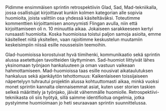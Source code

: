 Pidimme ensimmäisen sprintin retrospektiivin Glad, Sad, Mad-tekniikalla, jossa osallistujat kirjoittavat kunkin kolmen kategorian alle sopivia huomioita, joista valittiin osa yhdessä käsiteltäväksi.  Toteutimme kommenttien kirjoittamisen anonyymisti Flingan avulla, niin että kirjoittamiseen oli n. 10 minuuttia aikaa. Jokaiseen sarakkeeseen kertyi runsaasti huomioita.  Koska huomioissa toistui paljon samoja asioita, emme käsitelleet niitä yksitellen, vaan rajoitimme keskustelun muutamiin keskeisimpiin niissä esille nousseisiin teemoihin. 

Glad-huomioissa korostuivat hyvä tiimihenki, kommunikaatio sekä sprintin alussa asetettujen tavoitteiden täyttyminen. Sad-huomiot liittyivät lähes yksinomaan työnjaon hankaluuteen ja oman vastuun vaikeaan hahmottamiseen. Mad-huomioissa taas esille nousivat aikataulutuksen hankaluus sekä ajankäytön tehottomuus: Kaikenlaiseen toissijaiseen näpertelyyn tuhrautui projektin alussa kohtuuttomasti aikaa, minkä vuoksi monet sprintin kannalta olennaisemmat asiat, kuten user storien taskien selkeä määrittely ja työnjako, jäivät vähemmälle huomiolle. Retrospektiivi-tekniikasta oli siis hyötyä, sillä saimme identifioitua ongelmia, jotka pystyimme huomioimaan jo heti seuraavaan sprintin suunnittelussa. 